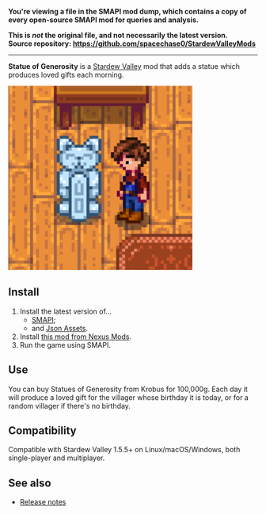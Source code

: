 **You're viewing a file in the SMAPI mod dump, which contains a copy of every open-source SMAPI mod
for queries and analysis.**

**This is _not_ the original file, and not necessarily the latest version.**  
**Source repository: https://github.com/spacechase0/StardewValleyMods**

----

**Statue of Generosity** is a [Stardew Valley](http://stardewvalley.net/) mod that adds a statue
which produces loved gifts each morning.

![](screenshot.png)

## Install
1. Install the latest version of...
   * [SMAPI](https://smapi.io);
   * and [Json Assets](https://www.nexusmods.com/stardewvalley/mods/1720).
2. Install [this mod from Nexus Mods](http://www.nexusmods.com/stardewvalley/mods/7532).
3. Run the game using SMAPI.

## Use
You can buy Statues of Generosity from Krobus for 100,000g. Each day it will produce a loved gift
for the villager whose birthday it is today, or for a random villager if there's no birthday.

## Compatibility
Compatible with Stardew Valley 1.5.5+ on Linux/macOS/Windows, both single-player and multiplayer.

## See also
* [Release notes](release-notes.md)
